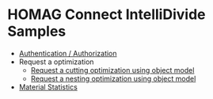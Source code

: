 # HOMAG Connect IntelliDivide Samples

- [Authentication / Authorization](Authentication/Readme.md)
- Request a optimization
	- [Request a cutting optimization using object model](Requests/ObjectModel/Cutting/Readme.md)
	- [Request a nesting optimization using object model](Requests/ObjectModel/Nesting/Readme.md)
- [Material Statistics](Statistics/Material/Readme.md)
